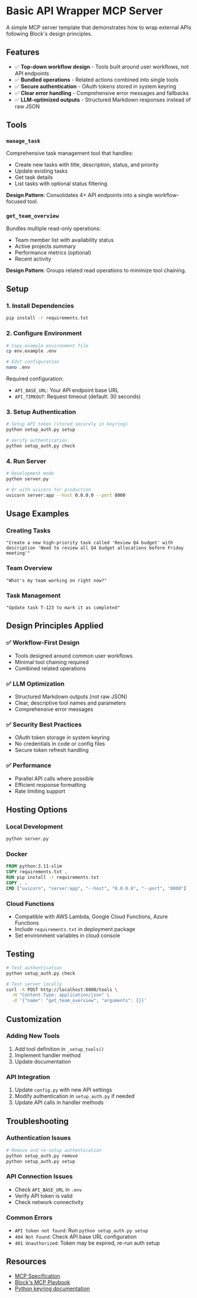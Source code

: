 # Basic API Wrapper MCP Server

A simple MCP server template that demonstrates how to wrap external APIs following Block's design principles.

## Features

- ✅ **Top-down workflow design** - Tools built around user workflows, not API endpoints
- ✅ **Bundled operations** - Related actions combined into single tools
- ✅ **Secure authentication** - OAuth tokens stored in system keyring
- ✅ **Clear error handling** - Comprehensive error messages and fallbacks
- ✅ **LLM-optimized outputs** - Structured Markdown responses instead of raw JSON

## Tools

### `manage_task`
Comprehensive task management tool that handles:
- Create new tasks with title, description, status, and priority
- Update existing tasks 
- Get task details
- List tasks with optional status filtering

**Design Pattern**: Consolidates 4+ API endpoints into a single workflow-focused tool.

### `get_team_overview`
Bundles multiple read-only operations:
- Team member list with availability status
- Active projects summary
- Performance metrics (optional)
- Recent activity

**Design Pattern**: Groups related read operations to minimize tool chaining.

## Setup

### 1. Install Dependencies

```bash
pip install -r requirements.txt
```

### 2. Configure Environment

```bash
# Copy example environment file
cp env.example .env

# Edit configuration
nano .env
```

Required configuration:
- `API_BASE_URL`: Your API endpoint base URL
- `API_TIMEOUT`: Request timeout (default: 30 seconds)

### 3. Setup Authentication

```bash
# Setup API token (stored securely in keyring)
python setup_auth.py setup

# Verify authentication
python setup_auth.py check
```

### 4. Run Server

```bash
# Development mode
python server.py

# Or with uvicorn for production
uvicorn server:app --host 0.0.0.0 --port 8000
```

## Usage Examples

### Creating Tasks
```
"Create a new high-priority task called 'Review Q4 budget' with description 'Need to review all Q4 budget allocations before Friday meeting'"
```

### Team Overview
```
"What's my team working on right now?"
```

### Task Management
```
"Update task T-123 to mark it as completed"
```

## Design Principles Applied

### ✅ Workflow-First Design
- Tools designed around common user workflows
- Minimal tool chaining required
- Combined related operations

### ✅ LLM Optimization
- Structured Markdown outputs (not raw JSON)
- Clear, descriptive tool names and parameters
- Comprehensive error messages

### ✅ Security Best Practices
- OAuth token storage in system keyring
- No credentials in code or config files
- Secure token refresh handling

### ✅ Performance
- Parallel API calls where possible
- Efficient response formatting
- Rate limiting support

## Hosting Options

### Local Development
```bash
python server.py
```

### Docker
```dockerfile
FROM python:3.11-slim
COPY requirements.txt .
RUN pip install -r requirements.txt
COPY . .
CMD ["uvicorn", "server:app", "--host", "0.0.0.0", "--port", "8000"]
```

### Cloud Functions
- Compatible with AWS Lambda, Google Cloud Functions, Azure Functions
- Include `requirements.txt` in deployment package
- Set environment variables in cloud console

## Testing

```bash
# Test authentication
python setup_auth.py check

# Test server locally
curl -X POST http://localhost:8000/tools \
  -H "Content-Type: application/json" \
  -d '{"name": "get_team_overview", "arguments": {}}'
```

## Customization

### Adding New Tools
1. Add tool definition in `_setup_tools()`
2. Implement handler method
3. Update documentation

### API Integration
1. Update `config.py` with new API settings
2. Modify authentication in `setup_auth.py` if needed
3. Update API calls in handler methods

## Troubleshooting

### Authentication Issues
```bash
# Remove and re-setup authentication
python setup_auth.py remove
python setup_auth.py setup
```

### API Connection Issues
- Check `API_BASE_URL` in `.env`
- Verify API token is valid
- Check network connectivity

### Common Errors
- `API token not found`: Run `python setup_auth.py setup`
- `404 Not Found`: Check API base URL configuration
- `401 Unauthorized`: Token may be expired, re-run auth setup

## Resources

- [MCP Specification](https://spec.modelcontextprotocol.io/)
- [Block's MCP Playbook](https://block.xyz/posts/blocks-playbook-for-designing-mcp-servers)
- [Python keyring documentation](https://pypi.org/project/keyring/) 